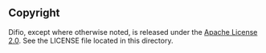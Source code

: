 Copyright
----------------------

Difio, except where otherwise noted, is released under the
[Apache License 2.0](http://www.apache.org/licenses/LICENSE-2.0.html).
See the LICENSE file located in this directory.

